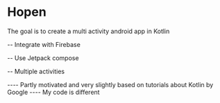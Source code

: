 # Hopen
The goal is to create a multi activity android app in Kotlin


 -- Integrate with Firebase
 
 
 -- Use Jetpack compose
 
 
 -- Multiple activities
 
 

---- Partly motivated and very slightly based on tutorials about Kotlin by Google ---- My code is different
 
